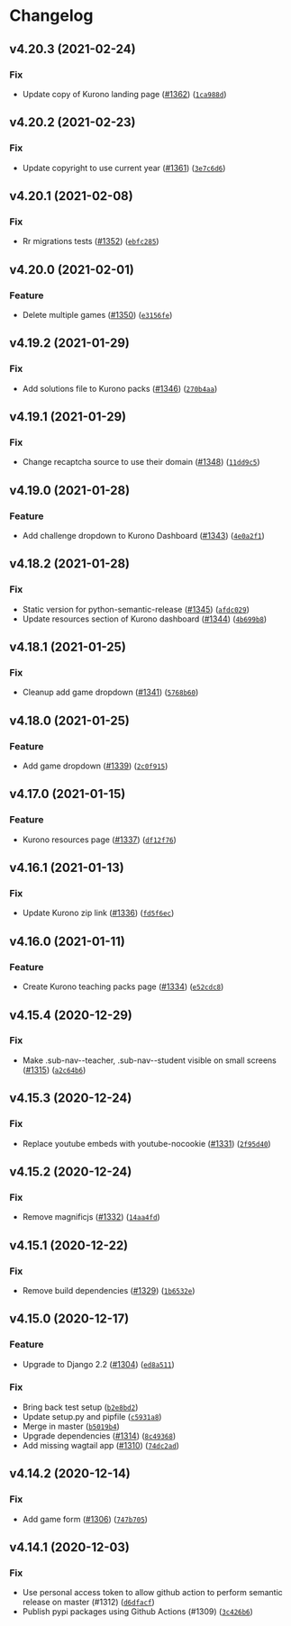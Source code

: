# Changelog

<!--next-version-placeholder-->

## v4.20.3 (2021-02-24)
### Fix
* Update copy of Kurono landing page ([#1362](https://github.com/ocadotechnology/codeforlife-portal/issues/1362)) ([`1ca988d`](https://github.com/ocadotechnology/codeforlife-portal/commit/1ca988d36a52d7762c71df0059637ed1f663f59a))

## v4.20.2 (2021-02-23)
### Fix
* Update copyright to use current year ([#1361](https://github.com/ocadotechnology/codeforlife-portal/issues/1361)) ([`3e7c6d6`](https://github.com/ocadotechnology/codeforlife-portal/commit/3e7c6d65968b399e10a582d6ee0129451dcefef6))

## v4.20.1 (2021-02-08)
### Fix
* Rr migrations tests ([#1352](https://github.com/ocadotechnology/codeforlife-portal/issues/1352)) ([`ebfc285`](https://github.com/ocadotechnology/codeforlife-portal/commit/ebfc285d4e1c624135d63c57184838bc454c17aa))

## v4.20.0 (2021-02-01)
### Feature
* Delete multiple games ([#1350](https://github.com/ocadotechnology/codeforlife-portal/issues/1350)) ([`e3156fe`](https://github.com/ocadotechnology/codeforlife-portal/commit/e3156fefb19c7d624da7b6eee1c051cfffe28ebb))

## v4.19.2 (2021-01-29)
### Fix
* Add solutions file to Kurono packs ([#1346](https://github.com/ocadotechnology/codeforlife-portal/issues/1346)) ([`270b4aa`](https://github.com/ocadotechnology/codeforlife-portal/commit/270b4aaa4d72bdd7d7ca12682360029bec063998))

## v4.19.1 (2021-01-29)
### Fix
* Change recaptcha source to use their domain ([#1348](https://github.com/ocadotechnology/codeforlife-portal/issues/1348)) ([`11dd9c5`](https://github.com/ocadotechnology/codeforlife-portal/commit/11dd9c5024d48490ed4e7ca07a95fd56b8682b67))

## v4.19.0 (2021-01-28)
### Feature
* Add challenge dropdown to Kurono Dashboard ([#1343](https://github.com/ocadotechnology/codeforlife-portal/issues/1343)) ([`4e0a2f1`](https://github.com/ocadotechnology/codeforlife-portal/commit/4e0a2f1d9546842c122ab525013bde8404208520))

## v4.18.2 (2021-01-28)
### Fix
* Static version for python-semantic-release ([#1345](https://github.com/ocadotechnology/codeforlife-portal/issues/1345)) ([`afdc029`](https://github.com/ocadotechnology/codeforlife-portal/commit/afdc02985b4d20358b087741b6cf90c7c84156ce))
* Update resources section of Kurono dashboard ([#1344](https://github.com/ocadotechnology/codeforlife-portal/issues/1344)) ([`4b699b8`](https://github.com/ocadotechnology/codeforlife-portal/commit/4b699b8bd1a369e40d8ca6e7fb28b1ba4a2ead0a))

## v4.18.1 (2021-01-25)
### Fix
* Cleanup add game dropdown ([#1341](https://github.com/ocadotechnology/codeforlife-portal/issues/1341)) ([`5768b60`](https://github.com/ocadotechnology/codeforlife-portal/commit/5768b606cea605b89b4bd9c61b875a88bc890f09))

## v4.18.0 (2021-01-25)
### Feature
* Add game dropdown ([#1339](https://github.com/ocadotechnology/codeforlife-portal/issues/1339)) ([`2c0f915`](https://github.com/ocadotechnology/codeforlife-portal/commit/2c0f91573af847f7e7f25f1275a41e855d0e769d))

## v4.17.0 (2021-01-15)
### Feature
* Kurono resources page ([#1337](https://github.com/ocadotechnology/codeforlife-portal/issues/1337)) ([`df12f76`](https://github.com/ocadotechnology/codeforlife-portal/commit/df12f764e164fdbfcaaea64d4dbdae10733c02d1))

## v4.16.1 (2021-01-13)
### Fix
* Update Kurono zip link ([#1336](https://github.com/ocadotechnology/codeforlife-portal/issues/1336)) ([`fd5f6ec`](https://github.com/ocadotechnology/codeforlife-portal/commit/fd5f6ec5b62d887dd48e81deedda02cf0433af10))

## v4.16.0 (2021-01-11)
### Feature
* Create Kurono teaching packs page ([#1334](https://github.com/ocadotechnology/codeforlife-portal/issues/1334)) ([`e52cdc8`](https://github.com/ocadotechnology/codeforlife-portal/commit/e52cdc891e9967fe3357e40eae71d3544d496fa4))

## v4.15.4 (2020-12-29)
### Fix
* Make .sub-nav--teacher, .sub-nav--student visible on small screens ([#1315](https://github.com/ocadotechnology/codeforlife-portal/issues/1315)) ([`a2c64b6`](https://github.com/ocadotechnology/codeforlife-portal/commit/a2c64b6d81c24c6bd3ff6c8784ab38f6db66caa0))

## v4.15.3 (2020-12-24)
### Fix
* Replace youtube embeds with youtube-nocookie ([#1331](https://github.com/ocadotechnology/codeforlife-portal/issues/1331)) ([`2f95d40`](https://github.com/ocadotechnology/codeforlife-portal/commit/2f95d4033c3662c32ea484cb4d5ce0b5a6adfbfe))

## v4.15.2 (2020-12-24)
### Fix
* Remove magnificjs ([#1332](https://github.com/ocadotechnology/codeforlife-portal/issues/1332)) ([`14aa4fd`](https://github.com/ocadotechnology/codeforlife-portal/commit/14aa4fd8b634ebedcc5eab8857215464b2e85be4))

## v4.15.1 (2020-12-22)
### Fix
* Remove build dependencies ([#1329](https://github.com/ocadotechnology/codeforlife-portal/issues/1329)) ([`1b6532e`](https://github.com/ocadotechnology/codeforlife-portal/commit/1b6532e46f5dcb3189d5fa058369369081f56674))

## v4.15.0 (2020-12-17)
### Feature
* Upgrade to Django 2.2 ([#1304](https://github.com/ocadotechnology/codeforlife-portal/pull/1304)) ([`ed8a511`](https://github.com/ocadotechnology/codeforlife-portal/commit/ed8a511a89142bfe157b1ad19ca0ce9e66e929ce))

### Fix
* Bring back test setup ([`b2e8bd2`](https://github.com/ocadotechnology/codeforlife-portal/commit/b2e8bd2f547cb6231cd0f9f5e9110405f4cd2c3f))
* Update setup.py and pipfile ([`c5931a8`](https://github.com/ocadotechnology/codeforlife-portal/commit/c5931a896b0d7cf050313c54becedac0dc213608))
* Merge in master ([`b5019b4`](https://github.com/ocadotechnology/codeforlife-portal/commit/b5019b40282d6c2fdb7b0310573c6cea60530d5c))
* Upgrade dependencies ([#1314](https://github.com/ocadotechnology/codeforlife-portal/pull/1314)) ([`8c49368`](https://github.com/ocadotechnology/codeforlife-portal/commit/8c49368bda6a7466c54cf368881afea325004fa5))
* Add missing wagtail app ([#1310](https://github.com/ocadotechnology/codeforlife-portal/pull/1310)) ([`74dc2ad`](https://github.com/ocadotechnology/codeforlife-portal/commit/74dc2adaf4b4f90962e18d2cda014c4da331f03e))

## v4.14.2 (2020-12-14)
### Fix
* Add game form ([#1306](https://github.com/ocadotechnology/codeforlife-portal/pull/1306)) ([`747b705`](https://github.com/ocadotechnology/codeforlife-portal/commit/747b7056d52c49a8664dee22b3ddbdd45bb97cb2))

## v4.14.1 (2020-12-03)
### Fix
* Use personal access token to allow github action to perform semantic release on master (#1312) ([`d6dfacf`](https://github.com/ocadotechnology/codeforlife-portal/commit/d6dfacf0f932d27c099d93e6ef234ee26e9c11e5))
* Publish pypi packages using Github Actions (#1309) ([`3c426b6`](https://github.com/ocadotechnology/codeforlife-portal/commit/3c426b661f218fbb4c47c59d1aeb091d2d7b67d0))
